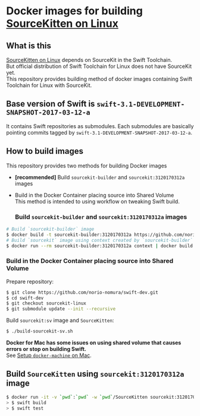 # Docker images for building [SourceKitten on Linux](https://github.com/jpsim/SourceKitten/)

## What is this
[SourceKitten on Linux](https://github.com/jpsim/SourceKitten/) depends on SourceKit in the Swift Toolchain.  
But official distribution of Swift Toolchain for Linux does not have SourceKit yet.   
This repository provides building method of docker images containing Swift Toolchain for Linux with SourceKit.  

## Base version of Swift is `swift-3.1-DEVELOPMENT-SNAPSHOT-2017-03-12-a`
It contains Swift repositories as submodules. Each submodules are basically pointing commits tagged by `swift-3.1-DEVELOPMENT-SNAPSHOT-2017-03-12-a`.

## How to build images
This repository provides two methods for building Docker images

- **[recommended]** Build `sourcekit-builder` and `sourcekit:3120170312a` images
- Build in the Docker Container placing source into Shared Volume  
  This method is intended to using workflow on tweaking Swift build.

  ### Build `sourcekit-builder` and `sourcekit:3120170312a` images
```sh
# Build `sourcekit-builder` image
$ docker build -t sourcekit-builder:3120170312a https://github.com/norio-nomura/docker-sourcekit-builder.git
# Build `sourcekit` image using context created by `sourcekit-builder`
$ docker run --rm sourcekit-builder:3120170312a context | docker build -t sourcekit:3120170312a -
```

### Build in the Docker Container placing source into Shared Volume

Prepare repository:
```sh
$ git clone https://github.com/norio-nomura/swift-dev.git
$ cd swift-dev
$ git checkout sourcekit-linux
$ git submodule update --init --recursive
```

Build `sourcekit:sv` image and `SourceKitten`:
```sh
$ ./build-sourcekit-sv.sh
```

**Docker for Mac has some issues on using shared volume that causes errors or stop on building Swift.**  
See [Setup `docker-machine` on Mac](docker-machine-on-mac.md).

## Build `SourceKitten` using `sourcekit:3120170312a` image
```sh
$ docker run -it -v `pwd`:`pwd` -w `pwd`/SourceKitten sourcekit:3120170312a bash
> $ swift build
> $ swift test
```
